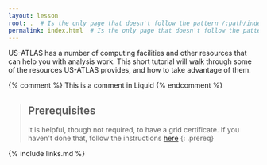```yaml
---
layout: lesson
root: .  # Is the only page that doesn't follow the pattern /:path/index.html
permalink: index.html  # Is the only page that doesn't follow the pattern /:path/index.html
---
```


US-ATLAS has a number of computing facilities and other resources that can help you with analysis work.  This short tutorial will
walk through some of the resources US-ATLAS provides, and how to take advantage of them.

<!-- this is an html comment -->

{% comment %} This is a comment in Liquid {% endcomment %}

> ## Prerequisites
>
> It is helpful, though not required, to have a grid certificate.  If you haven't done that, follow the instructions [here](https://twiki.cern.ch/twiki/bin/view/AtlasComputing/WorkBookStartingGrid)
{: .prereq}

{% include links.md %}
